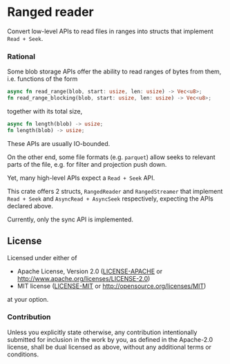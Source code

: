 # Ranged reader

Convert low-level APIs to read files in ranges into structs that implement `Read + Seek`.

### Rational

Some blob storage APIs offer the ability to read ranges of bytes from them, i.e. functions of the
form

```rust
async fn read_range(blob, start: usize, len: usize) -> Vec<u8>;
fn read_range_blocking(blob, start: usize, len: usize) -> Vec<u8>;
```

together with its total size, 

```rust
async fn length(blob) -> usize;
fn length(blob) -> usize;
```

These APIs are usually IO-bounded.

On the other end, some file formats (e.g. `parquet`) allow seeks to relevant parts of 
the file, e.g. for filter and projection push down.

Yet, many high-level APIs expect a `Read + Seek` API.

This crate offers 2 structs, `RangedReader` and `RangedStreamer` that implement
`Read + Seek` and `AsyncRead + AsyncSeek` respectively, expecting the APIs declared above.

Currently, only the sync API is implemented.

## License

Licensed under either of

 * Apache License, Version 2.0 ([LICENSE-APACHE](LICENSE-APACHE) or http://www.apache.org/licenses/LICENSE-2.0)
 * MIT license ([LICENSE-MIT](LICENSE-MIT) or http://opensource.org/licenses/MIT)

at your option.

### Contribution

Unless you explicitly state otherwise, any contribution intentionally submitted for inclusion in the work by you, as defined in the Apache-2.0 license, shall be dual licensed as above, without any additional terms or conditions.

